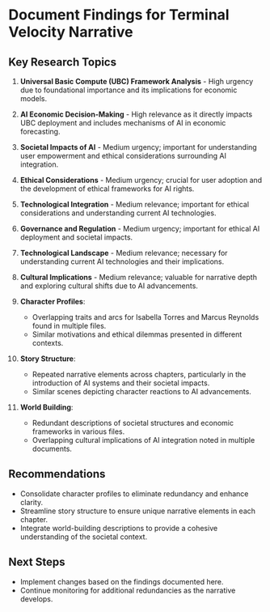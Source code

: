 # Document Findings for Terminal Velocity Narrative

## Key Research Topics
1. **Universal Basic Compute (UBC) Framework Analysis** - High urgency due to foundational importance and its implications for economic models.
2. **AI Economic Decision-Making** - High relevance as it directly impacts UBC deployment and includes mechanisms of AI in economic forecasting.
3. **Societal Impacts of AI** - Medium urgency; important for understanding user empowerment and ethical considerations surrounding AI integration.
4. **Ethical Considerations** - Medium urgency; crucial for user adoption and the development of ethical frameworks for AI rights.
5. **Technological Integration** - Medium relevance; important for ethical considerations and understanding current AI technologies.
6. **Governance and Regulation** - Medium urgency; important for ethical AI deployment and societal impacts.
7. **Technological Landscape** - Medium relevance; necessary for understanding current AI technologies and their implications.
8. **Cultural Implications** - Medium relevance; valuable for narrative depth and exploring cultural shifts due to AI advancements.
1. **Character Profiles**:
   - Overlapping traits and arcs for Isabella Torres and Marcus Reynolds found in multiple files.
   - Similar motivations and ethical dilemmas presented in different contexts.

2. **Story Structure**:
   - Repeated narrative elements across chapters, particularly in the introduction of AI systems and their societal impacts.
   - Similar scenes depicting character reactions to AI advancements.

3. **World Building**:
   - Redundant descriptions of societal structures and economic frameworks in various files.
   - Overlapping cultural implications of AI integration noted in multiple documents.

## Recommendations
- Consolidate character profiles to eliminate redundancy and enhance clarity.
- Streamline story structure to ensure unique narrative elements in each chapter.
- Integrate world-building descriptions to provide a cohesive understanding of the societal context.

## Next Steps
- Implement changes based on the findings documented here.
- Continue monitoring for additional redundancies as the narrative develops.
